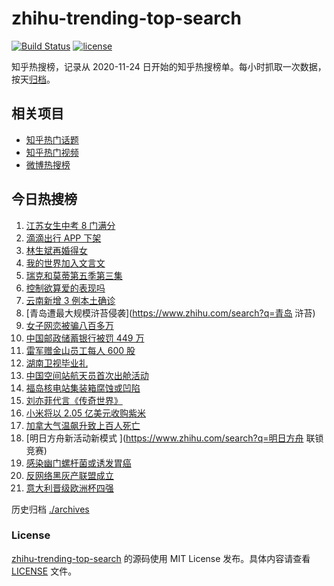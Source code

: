 # zhihu-trending-top-search

[![Build Status](https://github.com/justjavac/zhihu-trending-top-search/workflows/ci/badge.svg?branch=main)](https://github.com/justjavac/zhihu-trending-top-search/actions)
[![license](https://img.shields.io/github/license/justjavac/zhihu-trending-top-search)](https://github.com/justjavac/zhihu-trending-top-search/blob/main/LICENSE)

知乎热搜榜，记录从 2020-11-24 日开始的知乎热搜榜单。每小时抓取一次数据，按天[归档](./archives)。

## 相关项目

- [知乎热门话题](https://github.com/justjavac/zhihu-trending-hot-questions)
- [知乎热门视频](https://github.com/justjavac/zhihu-trending-hot-video)
- [微博热搜榜](https://github.com/justjavac/weibo-trending-hot-search)

## 今日热搜榜

<!-- BEGIN -->
<!-- 最后更新时间 Mon Jul 05 2021 22:05:18 GMT+0800 (China Standard Time) -->

1. [江苏女生中考 8 门满分](https://www.zhihu.com/search?q=中考)
2. [滴滴出行 APP 下架](https://www.zhihu.com/search?q=滴滴下架)
3. [林生斌再婚得女](https://www.zhihu.com/search?q=林生斌)
4. [我的世界加入文言文](https://www.zhihu.com/search?q=我的世界)
5. [瑞克和莫蒂第五季第三集](https://www.zhihu.com/search?q=瑞克和莫蒂)
6. [控制欲算爱的表现吗](https://www.zhihu.com/search?q=扑通扑通的心)
7. [云南新增 3 例本土确诊](https://www.zhihu.com/search?q=云南疫情)
8. [青岛遭最大规模浒苔侵袭](https://www.zhihu.com/search?q=青岛 浒苔)
9. [女子网恋被骗八百多万](https://www.zhihu.com/search?q=网恋被骗)
10. [中国邮政储蓄银行被罚 449 万](https://www.zhihu.com/search?q=中国邮政储蓄银行)
11. [雷军赠金山员工每人 600 股](https://www.zhihu.com/search?q=金山股票)
12. [湖南卫视毕业礼](https://www.zhihu.com/search?q=2021毕业礼)
13. [中国空间站航天员首次出舱活动](https://www.zhihu.com/search?q=首次出舱)
14. [福岛核电站集装箱腐蚀或凹陷](https://www.zhihu.com/search?q=福岛核电站)
15. [刘亦菲代言《传奇世界》](https://www.zhihu.com/search?q=传奇世界手游)
16. [小米将以 2.05 亿美元收购紫米](https://www.zhihu.com/search?q=小米收购紫米)
17. [加拿大气温飙升致上百人死亡](https://www.zhihu.com/search?q=加拿大气温飙升)
18. [明日方舟新活动新模式 ](https://www.zhihu.com/search?q=明日方舟 联锁竞赛)
19. [感染幽门螺杆菌或诱发胃癌](https://www.zhihu.com/search?q=幽门螺杆菌)
20. [反网络黑灰产联盟成立](https://www.zhihu.com/search?q=TapTap)
21. [意大利晋级欧洲杯四强](https://www.zhihu.com/search?q=意大利队)

<!-- END -->

历史归档 [./archives](./archives)

### License

[zhihu-trending-top-search](https://github.com/justjavac/zhihu-trending-top-search)
的源码使用 MIT License 发布。具体内容请查看 [LICENSE](./LICENSE) 文件。
